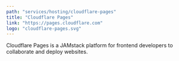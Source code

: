 ```yaml
---
path: "services/hosting/cloudflare-pages"
title: "Cloudflare Pages"
link: "https://pages.cloudflare.com"
logo: "cloudflare-pages.svg"
---
```



Cloudflare Pages is a JAMstack platform for frontend developers to collaborate and deploy websites.